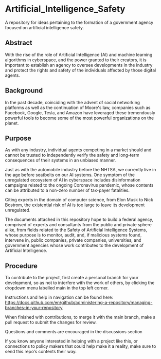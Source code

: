 # Artificial_Intelligence_Safety
A repository for ideas pertaining to the formation of a government agency focused on artificial intelligence safety.
 
## Abstract
With the rise of the role of Artificial Intelligence (AI) and machine learning algorithms in cyberspace, and the power granted to their creators, it is important to establish an agency to oversee developments in the industry and protect the rights and safety of the individuals affected by those digital agents.

## Background
In the past decade, coinciding with the advent of social networking platforms as well as the continuation of Moore's law, companies such as Facebook, Google, Tesla, and Amazon have leveraged these tremendously powerful tools to become some of the most powerful organizations on the planet.

## Purpose
As with any industry, individual agents competing in a market should and cannot be trusted to independently verify the safety and long-term consequences of their systems in an unbiased manner.
 
Just as with the automobile industry before the NHTSA, we currently live in the age before seatbelts on our AI systems. One symptom of the unregulated ecosystem of AI in cyberspace includes disinformation campaigns related to the ongoing Coronavirus pandemic, whose contents can be attributed to a non-zero number of tax-payer fatalities.
 
Citing experts in the domain of computer science, from Elon Musk to Nick Bostrom, the existential risk of AI is too large to leave its development unregulated.
 
The documents attached in this repository hope to build a federal agency, comprised of experts and consultants from the public and private sphere alike, from fields related to the Safety of Artificial Intelligence Systems, whose purpose is to monitor, audit, and, if malicious systems found, intervene in, public companies, private companies, universities, and government agencies whose work contributes to the development of Artificial Intelligence.

## Procedure
To contribute to the project, first create a personal branch for your development, so as not to interfere with the work of others, by clicking the dropdown menu labelled main in the top left corner.

Instructions and help in navigation can be found here: https://docs.github.com/en/github/administering-a-repository/managing-branches-in-your-repository

When finished with contributions, to merge it with the main branch, make a pull request to submit the changes for review.

Questions and comments are encouraged in the discussions section

If you know anyone interested in helping with a project like this, or connections to policy makers that could help make it a reality, make sure to send this repo's contents their way.
